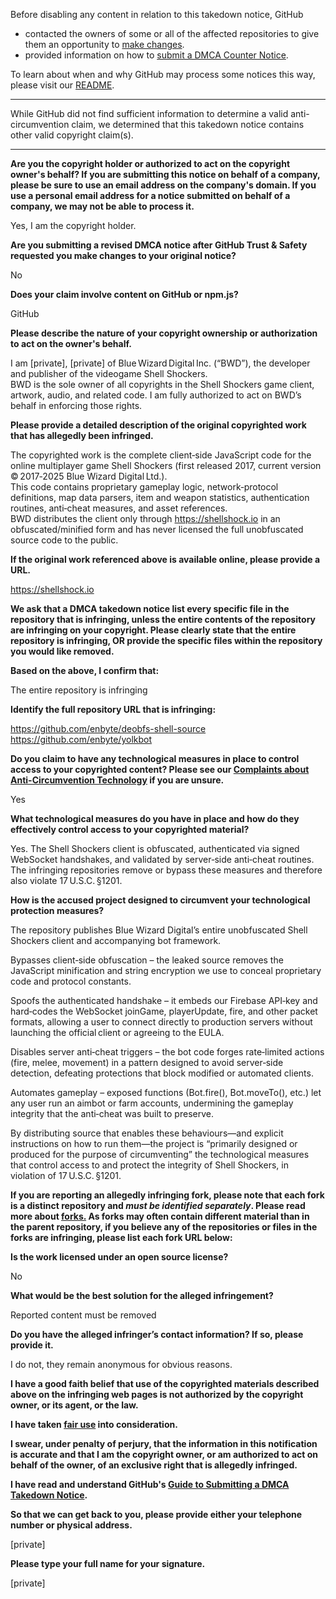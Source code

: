 Before disabling any content in relation to this takedown notice, GitHub
- contacted the owners of some or all of the affected repositories to give them an opportunity to [make changes](https://docs.github.com/en/github/site-policy/dmca-takedown-policy#a-how-does-this-actually-work).
- provided information on how to [submit a DMCA Counter Notice](https://docs.github.com/en/articles/guide-to-submitting-a-dmca-counter-notice).

To learn about when and why GitHub may process some notices this way, please visit our [README](https://github.com/github/dmca/blob/master/README.md#anatomy-of-a-takedown-notice).

---

While GitHub did not find sufficient information to determine a valid anti-circumvention claim, we determined that this takedown notice contains other valid copyright claim(s).

---

**Are you the copyright holder or authorized to act on the copyright owner's behalf? If you are submitting this notice on behalf of a company, please be sure to use an email address on the company's domain. If you use a personal email address for a notice submitted on behalf of a company, we may not be able to process it.**

Yes, I am the copyright holder.

**Are you submitting a revised DMCA notice after GitHub Trust & Safety requested you make changes to your original notice?**

No

**Does your claim involve content on GitHub or npm.js?**

GitHub

**Please describe the nature of your copyright ownership or authorization to act on the owner's behalf.**

I am [private], [private] of Blue Wizard Digital Inc. (“BWD”), the developer and publisher of the videogame Shell Shockers.  
BWD is the sole owner of all copyrights in the Shell Shockers game client, artwork, audio, and related code. I am fully authorized to act on BWD’s behalf in enforcing those rights.

**Please provide a detailed description of the original copyrighted work that has allegedly been infringed.**

The copyrighted work is the complete client‑side JavaScript code for the online multiplayer game Shell Shockers (first released 2017, current version © 2017‑2025 Blue Wizard Digital Ltd.).  
This code contains proprietary gameplay logic, network‑protocol definitions, map data parsers, item and weapon statistics, authentication routines, anti‑cheat measures, and asset references.  
BWD distributes the client only through https://shellshock.io in an obfuscated/minified form and has never licensed the full unobfuscated source code to the public.

**If the original work referenced above is available online, please provide a URL.**

https://shellshock.io

**We ask that a DMCA takedown notice list every specific file in the repository that is infringing, unless the entire contents of the repository are infringing on your copyright. Please clearly state that the entire repository is infringing, OR provide the specific files within the repository you would like removed.**

**Based on the above, I confirm that:**

The entire repository is infringing

**Identify the full repository URL that is infringing:**

https://github.com/enbyte/deobfs-shell-source  
https://github.com/enbyte/yolkbot

**Do you claim to have any technological measures in place to control access to your copyrighted content? Please see our <a href="https://docs.github.com/articles/guide-to-submitting-a-dmca-takedown-notice#complaints-about-anti-circumvention-technology">Complaints about Anti-Circumvention Technology</a> if you are unsure.**

Yes

**What technological measures do you have in place and how do they effectively control access to your copyrighted material?**

Yes. The Shell Shockers client is obfuscated, authenticated via signed WebSocket handshakes, and validated by server‑side anti‑cheat routines. The infringing repositories remove or bypass these measures and therefore also violate 17 U.S.C. §1201.

**How is the accused project designed to circumvent your technological protection measures?**

The repository publishes Blue Wizard Digital’s entire unobfuscated Shell Shockers client and accompanying bot framework.

Bypasses client‐side obfuscation – the leaked source removes the JavaScript minification and string encryption we use to conceal proprietary code and protocol constants.

Spoofs the authenticated handshake – it embeds our Firebase API‑key and hard‑codes the WebSocket joinGame, playerUpdate, fire, and other packet formats, allowing a user to connect directly to production servers without launching the official client or agreeing to the EULA.

Disables server anti‑cheat triggers – the bot code forges rate‑limited actions (fire, melee, movement) in a pattern designed to avoid server‑side detection, defeating protections that block modified or automated clients.

Automates gameplay – exposed functions (Bot.fire(), Bot.moveTo(), etc.) let any user run an aimbot or farm accounts, undermining the gameplay integrity that the anti‑cheat was built to preserve.

By distributing source that enables these behaviours—and explicit instructions on how to run them—the project is “primarily designed or produced for the purpose of circumventing” the technological measures that control access to and protect the integrity of Shell Shockers, in violation of 17 U.S.C. §1201.

**If you are reporting an allegedly infringing fork, please note that each fork is a distinct repository and <i>must be identified separately</i>. Please read more about <a href="https://docs.github.com/articles/dmca-takedown-policy#b-what-about-forks-or-whats-a-fork">forks.</a> As forks may often contain different material than in the parent repository, if you believe any of the repositories or files in the forks are infringing, please list each fork URL below:**

**Is the work licensed under an open source license?**

No

**What would be the best solution for the alleged infringement?**

Reported content must be removed

**Do you have the alleged infringer’s contact information? If so, please provide it.**

I do not, they remain anonymous for obvious reasons.

**I have a good faith belief that use of the copyrighted materials described above on the infringing web pages is not authorized by the copyright owner, or its agent, or the law.**

**I have taken <a href="https://www.lumendatabase.org/topics/22">fair use</a> into consideration.**

**I swear, under penalty of perjury, that the information in this notification is accurate and that I am the copyright owner, or am authorized to act on behalf of the owner, of an exclusive right that is allegedly infringed.**

**I have read and understand GitHub's <a href="https://docs.github.com/articles/guide-to-submitting-a-dmca-takedown-notice/">Guide to Submitting a DMCA Takedown Notice</a>.**

**So that we can get back to you, please provide either your telephone number or physical address.**

[private]

**Please type your full name for your signature.**

[private]
